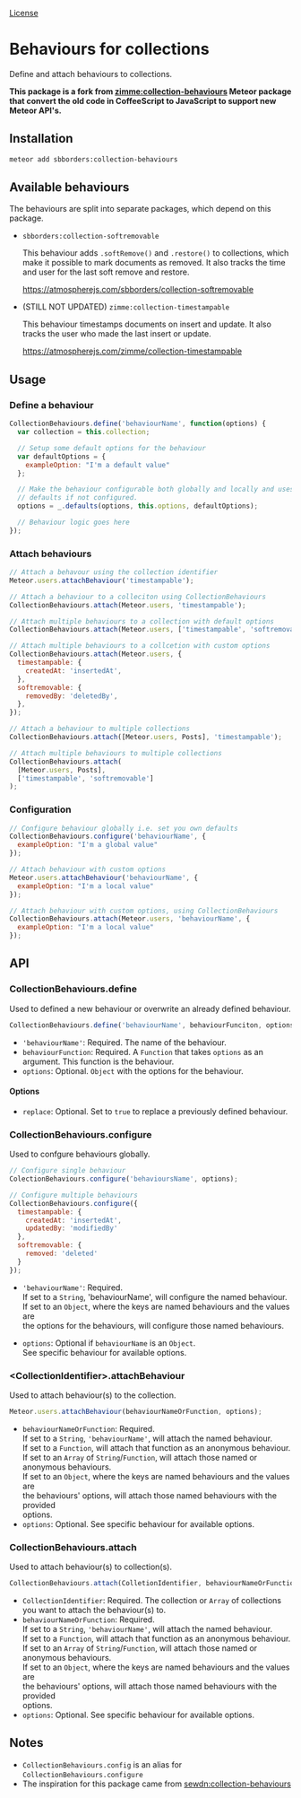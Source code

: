 [License](https://github.com/sbborders/meteor-collection-behaviours/blob/master/LICENSE.md)

# Behaviours for collections

Define and attach behaviours to collections.

__This package is a fork from [zimme:collection-behaviours](https://github.com/zimme/meteor-collection-behaviours) Meteor package that convert the old code in CoffeeScript to JavaScript to support new Meteor API's.__

## Installation

```sh
meteor add sbborders:collection-behaviours
```

## Available behaviours

The behaviours are split into separate packages, which depend on this package.

* `sbborders:collection-softremovable`

  This behaviour adds `.softRemove()` and `.restore()` to collections, which
  make it possible to mark documents as removed. It also tracks the time and
  user for the last soft remove and restore.

  https://atmospherejs.com/sbborders/collection-softremovable


* (STILL NOT UPDATED) `zimme:collection-timestampable`

  This behaviour timestamps documents on insert and update. It also tracks the
  user who made the last insert or update.

  https://atmospherejs.com/zimme/collection-timestampable

## Usage

### Define a behaviour

```js
CollectionBehaviours.define('behaviourName', function(options) {
  var collection = this.collection;

  // Setup some default options for the behaviour
  var defaultOptions = {
    exampleOption: "I'm a default value"
  };

  // Make the behaviour configurable both globally and locally and uses the
  // defaults if not configured.
  options = _.defaults(options, this.options, defaultOptions);

  // Behaviour logic goes here
});
```

### Attach behaviours

```js
// Attach a behavour using the collection identifier
Meteor.users.attachBehaviour('timestampable');

// Attach a behaviour to a colleciton using CollectionBehaviours
CollectionBehaviours.attach(Meteor.users, 'timestampable');

// Attach multiple behaviours to a collection with default options
CollectionBehaviours.attach(Meteor.users, ['timestampable', 'softremovable']);

// Attach multiple behaviours to a collcetion with custom options
CollectionBehaviours.attach(Meteor.users, {
  timestampable: {
    createdAt: 'insertedAt',
  },
  softremovable: {
    removedBy: 'deletedBy',
  },
});

// Attach a behaviour to multiple collections
CollectionBehaviours.attach([Meteor.users, Posts], 'timestampable');

// Attach multiple behaviours to multiple collections
CollectionBehaviours.attach(
  [Meteor.users, Posts],
  ['timestampable', 'softremovable']
);
```

### Configuration

```js
// Configure behaviour globally i.e. set you own defaults
CollectionBehaviours.configure('behaviourName', {
  exampleOption: "I'm a global value"
});

// Attach behaviour with custom options
Meteor.users.attachBehaviour('behaviourName', {
  exampleOption: "I'm a local value"
});

// Attach behaviour with custom options, using CollectionBehaviours
CollectionBehaviours.attach(Meteor.users, 'behaviourName', {
  exampleOption: "I'm a local value"
});
```

## API

### CollectionBehaviours.define

Used to defined a new behaviour or overwrite an already defined behaviour.

```js
CollectionBehaviours.define('behaviourName', behaviourFunciton, options);
```

* `'behaviourName'`: Required. The name of the behaviour.
* `behaviourFunction`: Required. A `Function` that takes `options` as an
  argument. This function is the behaviour.
* `options`: Optional. `Object` with the options for the behaviour.

#### Options

* `replace`: Optional. Set to `true` to replace a previously defined behaviour.

### CollectionBehaviours.configure

Used to confgure behaviours globally.

```js
// Configure single behaviour
ColectionBehaviours.configure('behavioursName', options);

// Configure multiple behaviours
CollectionBehaviours.configure({
  timestampable: {
    createdAt: 'insertedAt',
    updatedBy: 'modifiedBy'
  },
  softremovable: {
    removed: 'deleted'
  }
});
```

* `'behaviourName'`: Required.  
  If set to a `String`, 'behaviourName', will configure the named behaviour.  
  If set to an `Object`, where the keys are named behaviours and the values are  
  the options for the behaviours, will configure those named behaviours.

* `options`: Optional if `behaviourName` is an `Object`.  
  See specific behaviour for available options.

### &lt;CollectionIdentifier&gt;.attachBehaviour

Used to attach behaviour(s) to the collection.

```js
Meteor.users.attachBehaviour(behaviourNameOrFunction, options);
```

* `behaviourNameOrFunction`: Required.  
  If set to a `String`, `'behaviourName'`, will attach the named behaviour.  
  If set to a `Function`, will attach that function as an anonymous behaviour.  
  If set to an `Array` of `String`/`Function`, will attach those named or  
  anonymous behaviours.  
  If set to an `Object`, where the keys are named behaviours and the values are  
  the behaviours' options, will attach those named behaviours with the provided  
  options.
* `options`: Optional. See specific behaviour for available options.

### CollectionBehaviours.attach

Used to attach behaviour(s) to collection(s).

```js
CollectionBehaviours.attach(ColletionIdentifier, behaviourNameOrFunction, options);
```

* `CollectionIdentifier`: Required. The collection or `Array` of collections  
  you want to attach the behaviour(s) to.
* `behaviourNameOrFunction`: Required.  
  If set to a `String`, `'behaviourName'`, will attach the named behaviour.  
  If set to a `Function`, will attach that function as an anonymous behaviour.  
  If set to an `Array` of `String`/`Function`, will attach those named or  
  anonymous behaviours.  
  If set to an `Object`, where the keys are named behaviours and the values are  
  the behaviours' options, will attach those named behaviours with the provided  
  options.
* `options`: Optional. See specific behaviour for available options.

## Notes

* `CollectionBehaviours.config` is an alias for `CollectionBehaviours.configure`
* The inspiration for this package came from [sewdn:collection-behaviours](https://github.com/Sewdn/meteor-collection-behaviours/)

[Atmosphere]: https://atmospherejs.com
